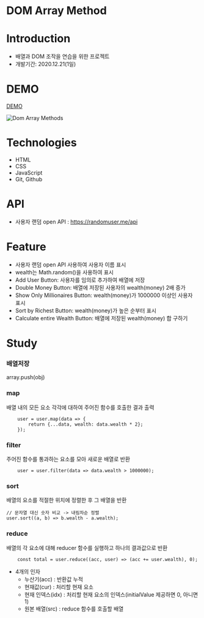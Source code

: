 # DOM Array Method

# Introduction
- 배열과 DOM 조작을 연습을 위한 프로젝트
- 개발기간: 2020.12.21(1일)

# DEMO
[DEMO](https://mglee-developer.github.io/vanillaprojects/dom-array-methods/)


![Dom Array Methods](https://user-images.githubusercontent.com/70195171/102760518-f47fed00-43b8-11eb-9df9-3e12e6be7e45.gif)

# Technologies
- HTML
- CSS
- JavaScript
- Git, Github

# API
- 사용자 랜덤 open API : https://randomuser.me/api

# Feature
- 사용자 랜덤 open API 사용하여 사용자 이름 표시
- wealth는 Math.random()을 사용하여 표시
- Add User Button: 사용자를 임의로 추가하여 배열에 저장
- Double Money Button: 배열에 저장된 사용자의 wealth(money) 2배 증가
- Show Only Millionaires Button: wealth(money)가 1000000 이상인 사용자 표시
- Sort by Richest Button: wealth(money)가 높은 순부터 표시
- Calculate entire Wealth Button: 배열에 저장된 wealth(money) 합 구하기

# Study
### 배열저장
array.push(obj)

### map
배열 내의 모든 요소 각각에 대하여 주어진 함수를 호출한 결과 출력
```
    user = user.map(data => {
        return {...data, wealth: data.wealth * 2};
    });
```

### filter
주어진 함수를 통과하는 요소를 모아 새로운 배열로 반환
```
    user = user.filter(data => data.wealth > 1000000);
```

### sort
배열의 요소를 적절한 위치에 정렬한 후 그 배열을 반환
```
// 문자열 대신 숫자 비교 -> 내림차순 정렬
user.sort((a, b) => b.wealth - a.wealth);
```

### reduce
배열의 각 요소에 대해 reducer 함수를 실행하고 하나의 결과값으로 반환
```
    const total = user.reduce((acc, user) => (acc += user.wealth), 0);
```
- 4개의 인자
    - 누산기(acc) : 반환값 누적
    - 현재값(cur) : 처리할 현재 요소
    - 현재 인덱스(idx) : 처리할 현재 요소의 인덱스(initialValue 제공하면 0, 아니면 1)
    - 원본 배열(src) : reduce 함수를 호출할 배열